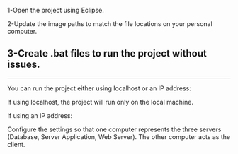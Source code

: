 1-Open the project using Eclipse.

2-Update the image paths to match the file locations on your personal computer.

3-Create .bat files to run the project without issues.
------------------------------------------------------------
------------------------------------------------------------
You can run the project either using localhost or an IP address:

If using localhost, the project will run only on the local machine.

If using an IP address:

Configure the settings so that one computer represents the three servers (Database, Server Application, Web Server).
The other computer acts as the client.
